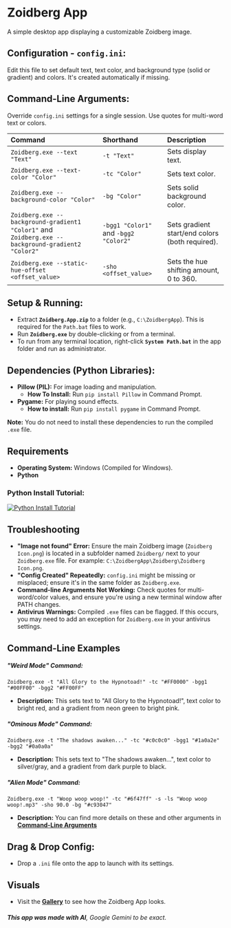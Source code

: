 # Zoidberg App
A simple desktop app displaying a customizable Zoidberg image.

## Configuration - `config.ini`:
Edit this file to set default text, text color, and background type (solid or gradient) and colors. It's created automatically if missing.

## Command-Line Arguments:
Override `config.ini` settings for a single session. Use quotes for multi-word text or colors.

| Command | Shorthand | Description |
| :--- | :--- | :--- |
| `Zoidberg.exe --text "Text"` | `-t "Text"` | Sets display text. |
| `Zoidberg.exe --text-color "Color"` | `-tc "Color"` | Sets text color. |
| `Zoidberg.exe --background-color "Color"` | `-bg "Color"` | Sets solid background color. |
| `Zoidberg.exe --background-gradient1 "Color1"` and `Zoidberg.exe --background-gradient2 "Color2"` | `-bgg1 "Color1"` and `-bgg2 "Color2"` | Sets gradient start/end colors (both required). |
| `Zoidberg.exe --static-hue-offset <offset_value>` | `-sho <offset_value>` | Sets the hue shifting amount, 0 to 360. |

## Setup & Running:
* Extract **`Zoidberg.App.zip`** to a folder (e.g., `C:\ZoidbergApp`). This is required for the `Path.bat` files to work.
* Run **`Zoidberg.exe`** by double-clicking or from a terminal.
* To run from any terminal location, right-click **`System Path.bat`** in the app folder and run as administrator.

## Dependencies (Python Libraries):
* **Pillow (PIL):** For image loading and manipulation.
    * **How To Install:** Run `pip install Pillow` in Command Prompt.
* **Pygame:** For playing sound effects.
    * **How to install:** Run `pip install pygame` in Command Prompt.

**Note:** You do not need to install these dependencies to run the compiled `.exe` file.

## Requirements
* **Operating System:** Windows (Compiled for Windows).
* **Python**

### Python Install Tutorial:
[![Python Install Tutorial](https://i.ytimg.com/vi/ddGTXBhaGWA/hq720.jpg?sqp=-oaymwEnCNAFEJQDSFryq4qpAxkIARUAAIhCGAHYAQHiAQoIGBACGAY4AUAB&rs=AOn4CLBHgfdcWE4URTwe-kzMvYQ_gcqAYw)](https://www.youtube.com/watch?v=ddGTXBhaGWA)

## Troubleshooting
* **"Image not found" Error:** Ensure the main Zoidberg image (`Zoidberg Icon.png`) is located in a subfolder named `Zoidberg/` next to your `Zoidberg.exe` file. For example: `C:\ZoidbergApp\Zoidberg\Zoidberg Icon.png`.
* **"Config Created" Repeatedly:** `config.ini` might be missing or misplaced; ensure it's in the same folder as `Zoidberg.exe`.
* **Command-line Arguments Not Working:** Check quotes for multi-word/color values, and ensure you're using a new terminal window after PATH changes.
* **Antivirus Warnings:** Compiled `.exe` files can be flagged. If this occurs, you may need to add an exception for `Zoidberg.exe` in your antivirus settings.

## Command-Line Examples

##### **"Weird Mode" Command:**
`Zoidberg.exe -t "All Glory to the Hypnotoad!" -tc "#FF0000" -bgg1 "#00FF00" -bgg2 "#FF00FF"`
* **Description:** This sets text to "All Glory to the Hypnotoad!", text color to bright red, and a gradient from neon green to bright pink.

##### **"Ominous Mode" Command:**
`Zoidberg.exe -t "The shadows awaken..." -tc "#c0c0c0" -bgg1 "#1a0a2e" -bgg2 "#0a0a0a"`
* **Description:** This sets text to "The shadows awaken...", text color to silver/gray, and a gradient from dark purple to black.

##### **"Alien Mode" Command:**
`Zoidberg.exe -t "Woop woop woop!" -tc "#6f47ff" -s -ls "Woop woop woop!.mp3" -sho 90.0 -bg "#c93047"`
* **Description:** You can find more details on these and other arguments in [**Command-Line Arguments**](https://github.com/ackozu/Zoidberg/wiki/Gallery)

## Drag & Drop Config:
* Drop a `.ini` file onto the app to launch with its settings.

## Visuals
* Visit the **[Gallery](https://github.com/ackozu/Zoidberg/wiki/Gallery)** to see how the Zoidberg App looks.

###### **This app was made with AI**, Google Gemini to be exact.
